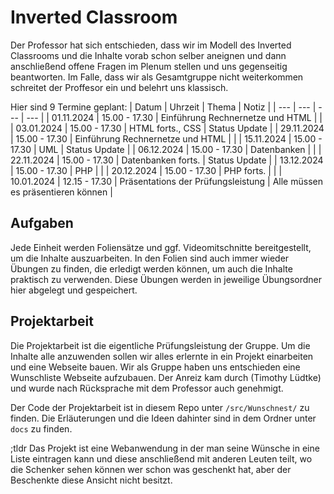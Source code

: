 # Inverted Classroom
Der Professor hat sich entschieden, dass wir im Modell des Inverted Classrooms und die Inhalte vorab schon selber aneignen und dann anschließend offene Fragen im Plenum stellen und uns gegenseitig beantworten. Im Falle, dass wir als Gesamtgruppe nicht weiterkommen schreitet der Proffesor ein und belehrt uns klassisch. 

Hier sind 9 Termine geplant: 
| Datum | Uhrzeit | Thema | Notiz |
| --- | --- | --- | --- |
| 01.11.2024 | 15.00 - 17.30 | Einführung Rechnernetze und HTML |  |
| 03.01.2024 | 15.00 - 17.30 | HTML forts., CSS | Status Update |
| 29.11.2024 | 15.00 - 17.30 | Einführung Rechnernetze und HTML |  |
| 15.11.2024 | 15.00 - 17.30 | UML | Status Update |
| 06.12.2024 | 15.00 - 17.30 | Datenbanken |  |
| 22.11.2024 | 15.00 - 17.30 | Datenbanken forts. | Status Update |
| 13.12.2024 | 15.00 - 17.30 | PHP |  |
| 20.12.2024 | 15.00 - 17.30 | PHP forts. |  |
| 10.01.2024 | 12.15 - 17.30 | Präsentations der Prüfungsleistung | Alle müssen es präsentieren können |

## Aufgaben
Jede Einheit werden Foliensätze und ggf. Videomitschnitte bereitgestellt, um die Inhalte auszuarbeiten. In den Folien sind auch immer wieder Übungen zu finden, die erledigt werden können, um auch die Inhalte praktisch zu verwenden. Diese Übungen werden in jeweilige Übungsordner hier abgelegt und gespeichert. 

## Projektarbeit
Die Projektarbeit ist die eigentliche Prüfungsleistung der Gruppe. Um die Inhalte alle anzuwenden sollen wir alles erlernte in ein Projekt einarbeiten und eine Webseite bauen. Wir als Gruppe haben uns entschieden eine Wunschliste Webseite aufzubauen. Der Anreiz kam durch (Timothy Lüdtke) und wurde nach Rücksprache mit dem Professor auch genehmigt.

Der Code der Projektarbeit ist in diesem Repo unter `/src/Wunschnest/` zu finden. Die Erläuterungen und die Ideen dahinter sind in dem Ordner unter `docs` zu finden.

;tldr Das Projekt ist eine Webanwendung in der man seine Wünsche in eine Liste eintragen kann und diese anschließend mit anderen Leuten teilt, wo die Schenker sehen können wer schon was geschenkt hat, aber der Beschenkte diese Ansicht nicht besitzt. 